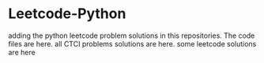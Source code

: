 # Leetcode-Python
adding the python leetcode problem solutions in this repositories. 
The code files are here.
all CTCI problems solutions are here.
some leetcode solutions are here





























































































































































































































































































































































































































































































































































































































































































































